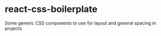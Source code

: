 # react-css-boilerplate
Some generic CSS components to use for layout and general spacing in projects
